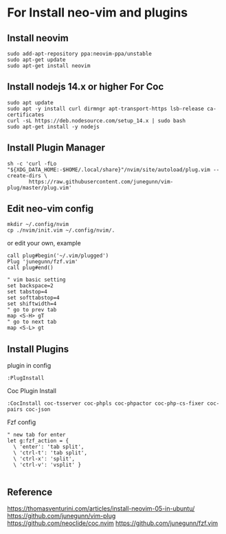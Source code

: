 # For Install neo-vim and plugins

## Install neovim
```
sudo add-apt-repository ppa:neovim-ppa/unstable
sudo apt-get update
sudo apt-get install neovim
```

## Install nodejs 14.x or higher For Coc
```
sudo apt update
sudo apt -y install curl dirmngr apt-transport-https lsb-release ca-certificates
curl -sL https://deb.nodesource.com/setup_14.x | sudo bash
sudo apt-get install -y nodejs
```

## Install Plugin Manager
```
sh -c 'curl -fLo "${XDG_DATA_HOME:-$HOME/.local/share}"/nvim/site/autoload/plug.vim --create-dirs \
       https://raw.githubusercontent.com/junegunn/vim-plug/master/plug.vim'
```

## Edit neo-vim config
```
mkdir ~/.config/nvim
cp ./nvim/init.vim ~/.config/nvim/.
```

or edit your own, example
```
call plug#begin('~/.vim/plugged')
Plug 'junegunn/fzf.vim'
call plug#end()

" vim basic setting 
set backspace=2
set tabstop=4
set softtabstop=4
set shiftwidth=4
" go to prev tab
map <S-H> gT
" go to next tab
map <S-L> gt
```

## Install Plugins
plugin in config
```
:PlugInstall
```

Coc Plugin Install
```
:CocInstall coc-tsserver coc-phpls coc-phpactor coc-php-cs-fixer coc-pairs coc-json
```

Fzf config
```
" new tab for enter
let g:fzf_action = {
  \ 'enter': 'tab split',
  \ 'ctrl-t': 'tab split',
  \ 'ctrl-x': 'split',
  \ 'ctrl-v': 'vsplit' }
 
```


## Reference
https://thomasventurini.com/articles/install-neovim-05-in-ubuntu/
https://github.com/junegunn/vim-plug
https://github.com/neoclide/coc.nvim
https://github.com/junegunn/fzf.vim
